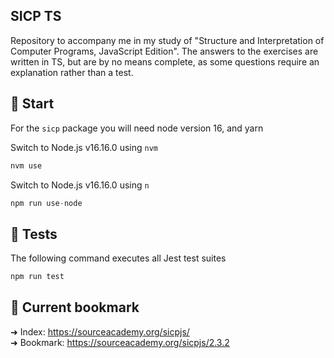 ## SICP TS

Repository to accompany me in my study of "Structure and Interpretation of Computer Programs, JavaScript Edition". The answers to the exercises are written in TS, but are by no means complete, as some questions require an explanation rather than a test.

## 🚀 Start

For the `sicp` package you will need node version 16, and yarn

Switch to Node.js v16.16.0 using `nvm`

```js
nvm use
```

Switch to Node.js v16.16.0 using `n`

```js
npm run use-node
```

## 🧪 Tests

The following command executes all Jest test suites

```js
npm run test
```

## 🔖 Current bookmark

➜ Index: https://sourceacademy.org/sicpjs/  
➜ Bookmark: https://sourceacademy.org/sicpjs/2.3.2

